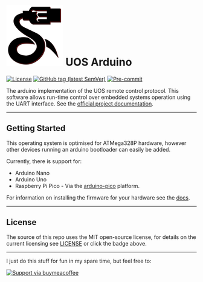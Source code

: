 # ![NullTek Documentation](https://raw.githubusercontent.com/CreatingNull/UOS-Arduino/main/.resources/UOSLogoSmall.png) UOS Arduino

[![License](https://img.shields.io/:license-mit-blue.svg?style=flat-square)](https://github.com/CreatingNull/UOS-Arduino/blob/main/LICENSE.md)
[![GitHub tag (latest SemVer)](https://img.shields.io/github/v/tag/CreatingNull/UOS-Arduino?style=flat-square)](https://github.com/CreatingNull/UOS-Arduino/tags)
[![Pre-commit](https://img.shields.io/github/actions/workflow/status/CreatingNull/UOS-Arduino/run-pre-commit.yaml?branch=main&logo=pre-commit&style=flat-square&label=linting)](https://github.com/CreatingNull/UOS-Arduino/actions/workflows/run-pre-commit.yaml)

The arduino implementation of the UOS remote control protocol.
This software allows run-time control over embedded systems operation using the UART interface.
See the [official project documentation](https://wiki.nulltek.xyz/docs/projects/uos/).



---

## Getting Started

This operating system is optimised for ATMega328P hardware, however other devices running an arduino bootloader can easily be added.

Currently, there is support for:

* Arduino Nano
* Arduino Uno
* Raspberry Pi Pico - Via the [arduino-pico](https://github.com/earlephilhower/arduino-pico) platform.

For information on installing the firmware for your hardware see the [docs](https://wiki.nulltek.xyz/docs/projects/uos/arduino/).

---

## License

The source of this repo uses the MIT open-source license, for details on the current licensing see [LICENSE](https://github.com/CreatingNull/UOS-Arduino/blob/master/LICENSE.md) or click the badge above.

---

I just do this stuff for fun in my spare time, but feel free to:

[![Support via buymeacoffee](https://www.buymeacoffee.com/assets/img/custom_images/orange_img.png)](https://www.buymeacoffee.com/nulltek)
